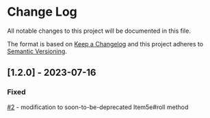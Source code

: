 # Change Log
All notable changes to this project will be documented in this file.
 
The format is based on [Keep a Changelog](http://keepachangelog.com/)
and this project adheres to [Semantic Versioning](http://semver.org/).

## [1.2.0] - 2023-07-16

### Fixed
[#2](https://github.com/PwQt/magic-items-3/issues/2) - modification to soon-to-be-deprecated Item5e#roll method